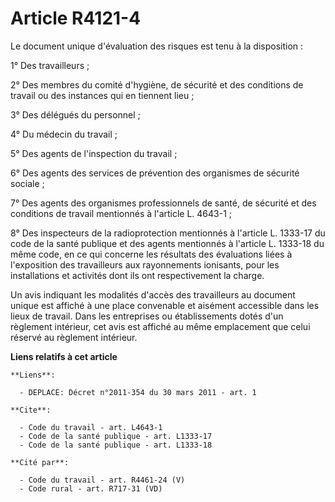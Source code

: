 # Article R4121-4

Le document unique d'évaluation des risques est tenu à la disposition : 

1° Des travailleurs ; 

2° Des membres du comité d'hygiène, de sécurité et des conditions de travail ou des instances qui en tiennent lieu ; 

3° Des délégués du personnel ; 

4° Du médecin du travail ; 

5° Des agents de l'inspection du travail ; 

6° Des agents des services de prévention des organismes de sécurité sociale ; 

7° Des agents des organismes professionnels de santé, de sécurité et des conditions de travail mentionnés à l'article L.
4643-1 ; 

8° Des inspecteurs de la radioprotection mentionnés à l'article L. 1333-17 du code de la santé publique et des agents
mentionnés à l'article L. 1333-18 du même code, en ce qui concerne les résultats des évaluations liées à l'exposition des
travailleurs aux rayonnements ionisants, pour les installations et activités dont ils ont respectivement la charge. 

Un avis indiquant les modalités d'accès des travailleurs au document unique est affiché à une place convenable et aisément
accessible dans les lieux de travail. Dans les entreprises ou établissements dotés d'un règlement intérieur, cet avis est
affiché au même emplacement que celui réservé au règlement intérieur.

**Liens relatifs à cet article**

	**Liens**:

	  - DEPLACE: Décret n°2011-354 du 30 mars 2011 - art. 1

	**Cite**:

	  - Code du travail - art. L4643-1
	  - Code de la santé publique - art. L1333-17
	  - Code de la santé publique - art. L1333-18

	**Cité par**:

	  - Code du travail - art. R4461-24 (V)
	  - Code rural - art. R717-31 (VD)
